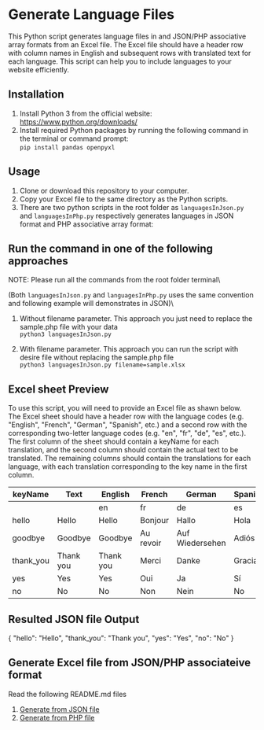 # Generate Language Files

This Python script generates language files in and JSON/PHP associative array formats from an Excel file. The Excel file should have a header row with column names in English and subsequent rows with translated text for each language. This script can help you to include languages to your website efficiently. 

## Installation

1. Install Python 3 from the official website: https://www.python.org/downloads/
2. Install required Python packages by running the following command in the terminal or command prompt:\
```pip install pandas openpyxl```

## Usage

1. Clone or download this repository to your computer.
2. Copy your Excel file to the same directory as the Python scripts.
3. There are two python scripts in the root folder as `languagesInJson.py` and `languagesInPhp.py` respectively generates languages in JSON format and PHP associative array format:

## Run the command in one of the following approaches 

NOTE: Please run all the commands from the root folder terminal\

(Both `languagesInJson.py` and `languagesInPhp.py` uses the same convention and following example will demonstrates in JSON)\

1. Without filename parameter. This approach you just need to replace the sample.php file with your data\
```python3 languagesInJson.py```

2. With filename parameter. This approach you can run the script with desire file without replacing the sample.php file\
```python3 languagesInJson.py filename=sample.xlsx```

## Excel sheet Preview 

To use this script, you will need to provide an Excel file as shawn below. The Excel sheet should have a header row with the language codes (e.g. "English", "French", "German", "Spanish", etc.) and a second row with the corresponding two-letter language codes (e.g. "en", "fr", "de", "es", etc.). The first column of the sheet should contain a keyName for each translation, and the second column should contain the actual text to be translated. The remaining columns should contain the translations for each language, with each translation corresponding to the key name in the first column.


| keyName    | Text        | English | French | German | Spanish |
|------------|-------------|---------|-----------|------------|-----------|
|            |             | en      | fr        | de         | es        |
| hello      | Hello       | Hello   | Bonjour   | Hallo      | Hola      |
| goodbye    | Goodbye     | Goodbye | Au revoir | Auf Wiedersehen | Adiós |
| thank_you  | Thank you   | Thank you | Merci    | Danke      | Gracias   |
| yes        | Yes         | Yes     | Oui       | Ja         | Sí        |
| no         | No          | No      | Non       | Nein       | No        |


## Resulted JSON file Output

{
  "hello": "Hello",
  "thank_you": "Thank you",
  "yes": "Yes",
  "no": "No"
}

## Generate Excel file from JSON/PHP associateive format

Read the following README.md files
1. [Generate from JSON file](./jsonToExcel/README.md)
2. [Generate from PHP file](./phpToExcel/README.md)